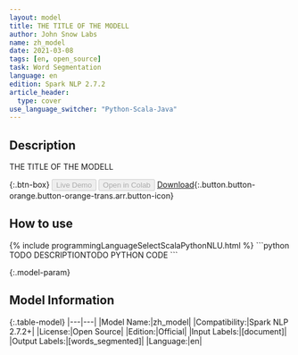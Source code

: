 ```yaml
---
layout: model
title: THE TITLE OF THE MODELL
author: John Snow Labs
name: zh_model
date: 2021-03-08
tags: [en, open_source]
task: Word Segmentation
language: en
edition: Spark NLP 2.7.2
article_header:
  type: cover
use_language_switcher: "Python-Scala-Java"
---
```


## Description

THE TITLE OF THE MODELL

{:.btn-box}
<button class="button button-orange" disabled>Live Demo</button>
<button class="button button-orange" disabled>Open in Colab</button>
[Download](https://s3.amazonaws.com/auxdata.johnsnowlabs.com/public/models/zh_model_en_2.7.2_2.4_1615178798895.zip){:.button.button-orange.button-orange-trans.arr.button-icon}

## How to use



<div class="tabs-box" markdown="1">
{% include programmingLanguageSelectScalaPythonNLU.html %}
```python
TODO DESCRIPTIONTODO PYTHON CODE
```

</div>

{:.model-param}
## Model Information

{:.table-model}
|---|---|
|Model Name:|zh_model|
|Compatibility:|Spark NLP 2.7.2+|
|License:|Open Source|
|Edition:|Official|
|Input Labels:|[document]|
|Output Labels:|[words_segmented]|
|Language:|en|